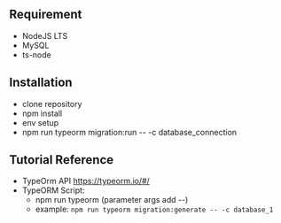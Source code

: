 ## Requirement
- NodeJS LTS
- MySQL
- ts-node

## Installation
- clone repository
- npm install
- env setup
- npm run typeorm migration:run -- -c database_connection 

## Tutorial Reference
- TypeOrm API https://typeorm.io/#/
- TypeORM Script:
  - npm run typeorm (parameter args add --)
  - example: `npm run typeorm migration:generate -- -c database_1`
